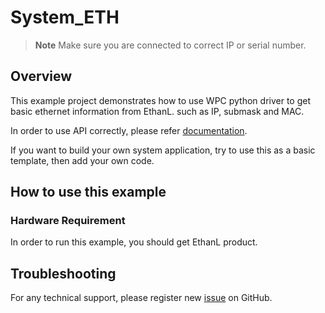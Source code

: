 # System_ETH
> **Note**
> Make sure you are connected to correct IP or serial number.

## Overview

This example project demonstrates how to use WPC python driver to get basic ethernet information from EthanL.
such as IP, submask and MAC.

In order to use API correctly, please refer [documentation](https://wpc-systems-ltd.github.io/WPC_Python_driver_release/).

If you want to build your own system application, try to use this as a basic template, then add your own code.

## How to use this example

### Hardware Requirement

In order to run this example, you should get EthanL product.

## Troubleshooting

For any technical support, please register new [issue](https://github.com/WPC-Systems-Ltd/WPC_Python_driver_release/issues) on GitHub.